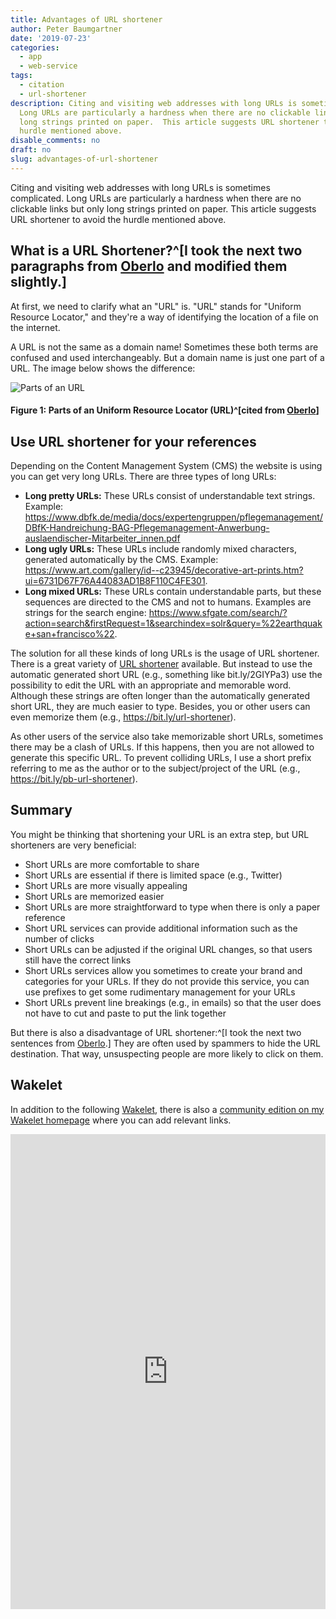 ```yaml
---
title: Advantages of URL shortener
author: Peter Baumgartner
date: '2019-07-23'
categories:
  - app
  - web-service
tags:
  - citation
  - url-shortener
description: Citing and visiting web addresses with long URLs is sometimes complicated.
  Long URLs are particularly a hardness when there are no clickable links but only
  long strings printed on paper.  This article suggests URL shortener to avoid the
  hurdle mentioned above.
disable_comments: no
draft: no
slug: advantages-of-url-shortener
---
```


Citing and visiting web addresses with long URLs is sometimes complicated. Long URLs are particularly a hardness when there are no clickable links but only long strings printed on paper.  This article suggests URL shortener to avoid the hurdle mentioned above.

## What is a URL Shortener?^[I took the next two paragraphs from [Oberlo](https://www.oberlo.com/blog/best-url-shorteners) and modified them slightly.]

At first, we need to clarify what an "URL" is. "URL" stands for "Uniform Resource Locator," and they're a way of identifying the location of a file on the internet.

A URL is not the same as a domain name! Sometimes these both terms are confused and used interchangeably. But a domain name is just one part of a URL. The image below shows the difference:


<img class="border shadow" src="/post/2019/2019-07-23-how-to-shorten-urls.en.files/url-parts.png" alt="Parts of an URL" /> <figcaption><h4>**Figure 1:** Parts of an Uniform Resource Locator (URL)^[cited from [Oberlo](https://www.oberlo.com/blog/best-url-shorteners)]</h4></figcaption>

## Use URL shortener for your references

Depending on the Content Management System (CMS) the website is using you can get very long URLs. There are three types of long URLs:

* **Long pretty URLs:** These URLs consist of understandable text strings. Example: 
https://www.dbfk.de/media/docs/expertengruppen/pflegemanagement/DBfK-Handreichung-BAG-Pflegemanagement-Anwerbung-auslaendischer-Mitarbeiter_innen.pdf
* **Long ugly URLs:** These URLs include randomly mixed characters, generated automatically by the CMS. Example:  https://www.art.com/gallery/id--c23945/decorative-art-prints.htm?ui=6731D67F76A44083AD1B8F110C4FE301.
* **Long mixed URLs:** These URLs contain understandable parts, but these sequences are directed to the CMS and not to humans. Examples are strings for the search engine: https://www.sfgate.com/search/?action=search&firstRequest=1&searchindex=solr&query=%22earthquake+san+francisco%22.

The solution for all these kinds of long URLs is the usage of URL shortener. There is a great variety of  [URL shortener](https://bit.ly/pb-url-shortener) available. But instead to use the automatic generated short URL (e.g., something like bit.ly/2GIYPa3) use the possibility to edit the URL with an appropriate and memorable word. Although these strings are often longer than the automatically generated short URL, they are much easier to type. Besides, you or other users can even memorize them (e.g., https://bit.ly/url-shortener). 

As other users of the service also take memorizable short URLs, sometimes there may be a clash of URLs. If this happens, then you are not allowed to generate this specific URL. To prevent colliding URLs, I use a short prefix referring to me as the author or to the subject/project of the URL (e.g., https://bit.ly/pb-url-shortener).

## Summary

You might be thinking that shortening your URL is an extra step, but URL shorteners are very beneficial:

+ Short URLs are more comfortable to share
+ Short URLs are essential if there is limited space (e.g., Twitter)
+ Short URLs are more visually appealing
+ Short URLs are memorized easier
+ Short URLs are more straightforward to type when there is only a paper reference
+ Short URL services can provide additional information such as the number of clicks
+ Short URLs can be adjusted if the original URL changes, so that users still have the correct links
+ Short URLs services allow you sometimes to create your brand and categories for your URLs. If they do not provide this service, you can use prefixes to get some rudimentary management for your URLs
+ Short URLs prevent line breakings (e.g., in emails)  so that the user does not have to cut and paste to put the link together

But there is also a disadvantage of URL shortener:^[I took the next two sentences from [Oberlo](https://www.oberlo.com/blog/best-url-shorteners).]  They are often used by spammers to hide the URL destination. That way, unsuspecting people are more likely to click on them.

## Wakelet

In addition to the following [Wakelet](https://wakelet.com/), there is also a [community edition on my Wakelet homepage](https://wakelet.com/@PeterBaumgartner) where you can add relevant links.

<iframe class="wakeletEmbed" width="100%" height="760px" src="https://embed.wakelet.com/wakes/123da7df-8094-41a4-bca7-e916cd8f25a6/list?border=1" style="border: none" allow="autoplay"></iframe><!-- Please only call https://embed-assets.wakelet.com/wakelet-embed.js once per page --><script src="https://embed-assets.wakelet.com/wakelet-embed.js" charset="UTF-8"></script>

<span class='Z3988' title='url_ver=Z39.88-2004&amp;ctx_ver=Z39.88-2004&amp;rfr_id=info%3Asid%2Fzotero.org%3A2&amp;rft_val_fmt=info%3Aofi%2Ffmt%3Akev%3Amtx%3Adc&amp;rft.type=blogPost&amp;rft.title=Advantages%20of%20URL%20shortener%20::%20Open%20Science%20Education&amp;rft.source=Advantages%20of%20URL%20shortener&amp;rft.rights=CC%20BY-SA%204.0&amp;rft.description=Citing%20and%20visiting%20web%20addresses%20with%20long%20URLs%20is%20sometimes%20complicated.%20Long%20URLs%20are%20particularly%20a%20hardness%20when%20there%20are%20no%20clickable%20links%20but%20only%20long%20strings%20printed%20on%20paper.%20%20This%20article%20suggests%20URL%20shortener%20to%20avoid%20the%20hurdle%20mentioned%20above.&amp;rft.identifier=https%3A%2F%2Fnotes.peter-baumgartner.net%2F2019%2F07%2F23%2Fadvantages-of-url-shortener&amp;rft.aufirst=Peter&amp;rft.aulast=Baumgartner&amp;rft.au=Peter%20Baumgartner&amp;rft.date=&amp;rft.language=en'></span>
